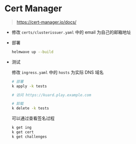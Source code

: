 # Cert Manager

> https://cert-manager.io/docs/

- 修改 `certs/clusterissuer.yaml` 中的 email 为自己的邮箱地址

- 部署

  ```sh
  helmwave up --build
  ```

- 测试

  修改 `ingress.yaml` 中的 `hosts` 为实际 DNS 域名

  ```sh
  # 部署
  k apply -k tests

  # 访问 https://kuard.play.example.com

  # 卸载
  k delete -k tests
  ```

  可以通过查看签名过程

  ```sh
  k get ing
  k get cert
  k get challenges
  ```
